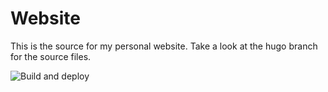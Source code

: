 # Website

This is the source for my personal website. Take a look at the hugo branch for the
source files.

![Build and deploy](https://github.com/ebardelli/ebardelli.github.io/workflows/Build%20and%20deploy/badge.svg?branch=hugo)

